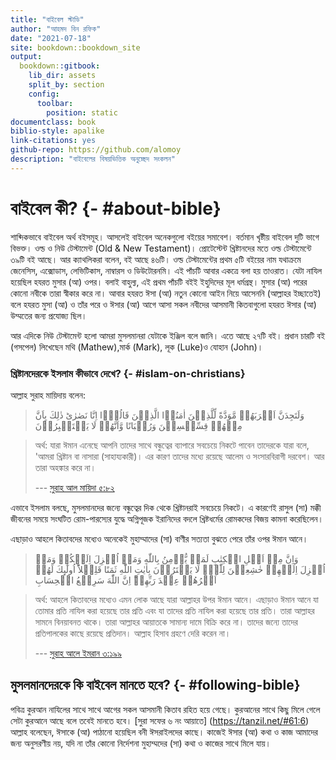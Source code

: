 ```yaml
--- 
title: "বাইবেল স্টাডি"
author: "আহমদ বিন রফিক"
date: "2021-07-18"
site: bookdown::bookdown_site
output:
  bookdown::gitbook:
    lib_dir: assets
    split_by: section
    config:
      toolbar:
        position: static
documentclass: book
biblio-style: apalike
link-citations: yes
github-repo: https://github.com/alomoy
description: "বাইবেলের বিষয়ভিত্তিক অনুচ্ছেদ সংকলন"
---
```


# বাইবেল কী? {- #about-bible} 

শাব্দিকভাবে বাইবেল অর্থ বইসমূহ। আসলেই বাইবেল অনেকগুলো বইয়ের সমাবেশ। বর্তমান খৃষ্টীয় বাইবেল দুটি ভাগে বিভক্ত। ওল্ড ও নিউ টেস্টামেন্ট (Old & New Testament)। প্রোটেস্টেন্ট খ্রিষ্টানদের মতে ওল্ড টেস্টামেন্টে ৩৯টি বই আছে। আর ক্যাথলিকরা বলেন, বই আছে ৪৬টি। ওল্ড টেস্টামেন্টের প্রথম ৫টি বইয়ের নাম যথাক্রমে জেনেসিস, এক্সোডাস, লেভিটিকাস, নাম্বারস ও ডিউটোরনমি। এই পাঁচটি আবার একত্রে বলা হয় তাওরাত। যেটা নাযিল হয়েছিল হযরত মুসার (আ) ওপর। বলাই বাহুল্য, এই প্রথম পাঁচটি বইই ইহুদিদের মূল ধর্মগ্রন্থ। মুসার (আ) পরের কোনো নবীকে তারা স্বীকার করে না। আবার হযরত ঈসা (আ) নতুন কোনো আইন নিয়ে আসেননি (আল্লাহর ইচ্ছাতেই) বলে হযরত মুসা (আ) ও তাঁর পরে ও ঈসার (আ) আগে আসা সকল নবীদের আসমানী কিতবাগুলো হযরত ঈসার (আ) উম্মতের জন্য প্রযোজ্য ছিল। 

আর এদিকে নিউ টেস্টামেন্ট হলো আমরা মুসলমানরা যেটাকে ইঞ্জিল বলে জানি। এতে আছে ২৭টি বই। প্রধান চারটি বই (গসপেল) লিখেছেন মথি (Mathew),মার্ক (Mark), লূক  (Luke)ও যোহান (John)। 

### খ্রিষ্টানদেরকে ইসলাম কীভাবে দেখে? {- #islam-on-christians} 

আল্লাহ সুরাহ মায়িদায় বলেন:

> وَلَتَجِدَنَّ اَقۡرَبَهُمۡ مَّوَدَّةً لِّلَّذِيۡنَ اٰمَنُوۡا الَّذِيۡنَ قَالُوۡۤا اِنَّا نَصٰرٰى‌ؕ ذٰلِكَ بِاَنَّ مِنۡهُمۡ قِسِّيۡسِيۡنَ وَرُهۡبَانًا وَّاَنَّهُمۡ لَا يَسۡتَكۡبِرُوۡنَ

>অর্থ: যারা ঈমান এনেছে আপনি তাদের সাথে বন্ধুত্বের ব্যাপারে সবচেয়ে নিকটে পাবেন তাদেরকে যারা বলে, 'আমরা খ্রিষ্টান বা নাসারা (সাহায্যকারী)। এর কারণ তাদের মধ্যে রয়েছে আলেম ও সংসারবিরাগী দরবেশ। আর তারা অহঙ্কার করে না। 
> 
> ---     [সুরাহ আল মায়িদা ৫:৮২](http://tafheembangla.com/index.php/quran?show=quran&surah_no=5&limitstart=81)

এভাবে ইসলাম বলছে, মুসলমানদের জন্যে বন্ধুত্বের দিক থেকে খ্রিষ্টানরাই সবচেয়ে নিকটে। এ কারণেই রাসুল (সা) মক্কী জীবনের সময়ে সংঘটিত রোম-পারস্যের যুদ্ধে অগ্নিপূজক ইরানিদের বদলে খ্রিষ্টধর্মের রোমকদের বিজয় কামনা করেছিলেন। 

এছাড়াও আহলে কিতাবদের মধ্যেও অনেকেই মুহাম্মাদের (সা) বাণীর সত্যতা বুঝতে পেরে তাঁর ওপর ঈমান আনে। 

> وَاِنَّ مِنۡ اَهۡلِ الۡكِتٰبِ لَمَنۡ يُّؤۡمِنُ بِاللّٰهِ وَمَاۤ اُنۡزِلَ اِلَيۡكُمۡ وَمَاۤ اُنۡزِلَ اِلَيۡهِمۡ خٰشِعِيۡنَ لِلّٰهِۙ لَا يَشۡتَرُوۡنَ بِاٰيٰتِ اللّٰهِ ثَمَنًا قَلِيۡلاً‌ؕ اُولٰٓٮِٕكَ لَهُمۡ اَجۡرُهُمۡ عِنۡدَ رَبِّهِمۡ‌ؕ اِنَّ اللّٰهَ سَرِيۡعُ الۡحِسَابِ


> অর্থ: আহলে কিতাবদের মধ্যেও এমন লোক আছে যারা আল্লাহর উপর ঈমান আনে। এছাড়াও ঈমান আনে যা তোমার প্রতি নাযিল করা হয়েছে তার প্রতি এবং যা তাদের প্রতি নাযিল করা হয়েছে তার প্রতি। তারা আল্লাহর সামনে বিনয়াবনত থাকে। তারা আল্লাহর আয়াতকে সামান্য দামে বিক্রি করে না। তাদের জন্যে তাদের প্রতিপালকের কাছে রয়েছে প্রতিদান। আল্লাহ হিসাব গ্রহণে দেরি করেন না। 
> 
> --- [সুরাহ আলে ইমরান ৩:১৯৯](http://tafheembangla.com/index.php/quran?show=quran&surah_no=3&limitstart=198)

## মুসলমানদেরকে কি বাইবেল মানতে হবে? {- #following-bible} 

পবিত্র কুরআন নাযিলের সাথে সাথে আগের সকল আসমানী কিতাব রহিত হয়ে গেছে। কুরআনের সাথে কিছু মিলে গেলে সেটা কুরআনে আছে বলে তবেই মানতে হবে। [সুরা সফের ৬ নং আয়াতে] (https://tanzil.net/#61:6) আল্লাহ বলেছেন, ঈসাকে (আ) পাঠানো হয়েছিল বনী ঈসরাইলদের কাছে। কাজেই ঈসার (আ) কথা ও কাজ আমাদের জন্য অনুসরণীয় নয়, যদি না তাঁর কোনো নির্দেশনা মুহাম্মদের (সা) কথা ও কাজের সাথে মিলে যায়। 

